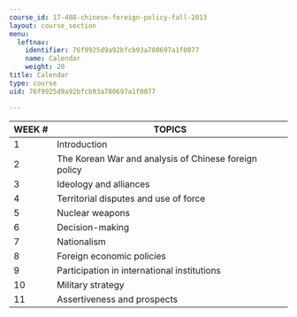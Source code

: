 ```yaml
---
course_id: 17-408-chinese-foreign-policy-fall-2013
layout: course_section
menu:
  leftnav:
    identifier: 76f9925d9a92bfcb93a780697a1f0077
    name: Calendar
    weight: 20
title: Calendar
type: course
uid: 76f9925d9a92bfcb93a780697a1f0077

---
```


| WEEK # | TOPICS |
| --- | --- |
| 1 | Introduction |
| 2 | The Korean War and analysis of Chinese foreign policy |
| 3 | Ideology and alliances |
| 4 | Territorial disputes and use of force |
| 5 | Nuclear weapons |
| 6 | Decision-making |
| 7 | Nationalism |
| 8 | Foreign economic policies |
| 9 | Participation in international institutions |
| 10 | Military strategy |
| 11 | Assertiveness and prospects